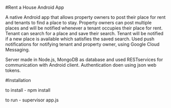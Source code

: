 #Rent a House Android App
 
A native Android app that allows property owners to post their place for rent and tenants to find a place to stay. Property owners can post multiple places and will be notified whenever a tenant occupies their place for rent. Tenant can search for a place and save their search. Tenant will be notified if a new place is available which satisfies the saved search. Used push notifications for notifying tenant and property owner, using Google Cloud Messaging. 

Server made in Node.js, MongoDB as database and used RESTservices for communication with Android client. Authentication doen using json web tokens.


#Installation

to install - npm install

to run - supervisor app.js

